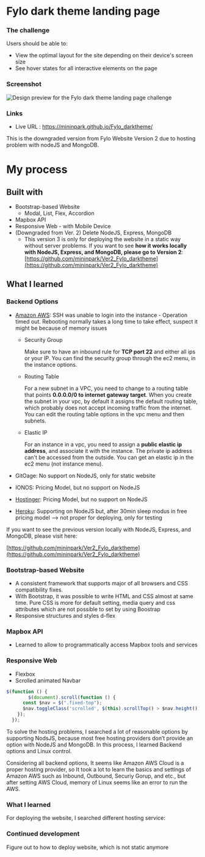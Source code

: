 # Fylo dark theme landing page

### The challenge

Users should be able to:

- View the optimal layout for the site depending on their device's screen size
- See hover states for all interactive elements on the page

### Screenshot

![Design preview for the Fylo dark theme landing page challenge](./design/desktop-preview.jpg)

### Links

- Live URL : https://mininpark.github.io/Fylo_darktheme/

This is the downgraded version from Fylo Website Version 2 due to hosting problem with nodeJS and MongoDB. 

# My process

## Built with

- Bootstrap-based Website
    - Modal, List, Flex, Accordion
- Mapbox API
- Responsive Web - with Mobile Device
- (Downgraded from Ver. 2) Delete NodeJS, Express, MongoDB
    - This version 3 is only for deploying the website in a static way without server problems. If you want to see **how it works locally with NodeJS, Express, and MongoDB, please go to Version 2**: [https://github.com/mininpark/Ver2_Fylo_darktheme](https://github.com/mininpark/Ver2_Fylo_darktheme)

## ****What I learned****

### Backend Options

- [Amazon AWS](https://signin.aws.amazon.com/signin?redirect_uri=https%3A%2F%2Fus-east-1.console.aws.amazon.com%2Fec2%2Fv2%2Fhome%3Fregion%3Dus-east-1%26state%3DhashArgs%2523Instances%253A%26isauthcode%3Dtrue&client_id=arn%3Aaws%3Aiam%3A%3A015428540659%3Auser%2Fec2&forceMobileApp=0&code_challenge=ACZehpWCdS6eqnczF85TSXlAJuBdPDC-S6yNzEDYJiw&code_challenge_method=SHA-256): SSH was unable to login into the instance - Operation timed out. Rebooting normally takes a long time to take effect,  suspect it might be because of memory issues
    - Security Group
        
        Make sure to have an inbound rule for **TCP port 22** and either all ips or your IP. You can find the security group through the ec2 menu, in the instance options.
        
    - Routing Table
        
        For a new subnet in a VPC, you need to change to a routing table that points **0.0.0.0/0 to internet gateway target**. When you create the subnet in your vpc, by default it assigns the default routing table, which probably does not accept incoming traffic from the internet. You can edit the routing table options in the vpc menu and then subnets.
        
    - Elastic IP
        
        For an instance in a vpc, you need to assign a **public elastic ip address**, and associate it with the instance. The private ip address can't be accessed from the outside. You can get an elastic ip in the ec2 menu (not instance menu).
        
- GitOage: No support on NodeJS, only for static website
- IONOS: Pricing Model, but no support on NodeJS
- [Hostinger](https://hpanel.hostinger.com/): Pricing Model, but no support on NodeJS
- [Heroku](https://dashboard.heroku.com/): Supporting on NodeJS but, after 30min sleep modus in free pricing model —> not proper for deploying, only for testing

If you want to see the previous version locally with NodeJS, Express, and MongoDB, please visit here:

[https://github.com/mininpark/Ver2_Fylo_darktheme](https://github.com/mininpark/Ver2_Fylo_darktheme)

### Bootstrap-based Website

- A consistent framework that supports major of all browsers and CSS compatibility fixes.
- With Bootstrap, it was possible to write HTML and CSS almost at same time. Pure CSS is more for default setting, media query and css attributes which are not possible to set by using Boostrap
- Responsive structures and styles d-flex

### Mapbox API

- Learned to allow to programmatically access Mapbox tools and services

### Responsive Web

- Flexbox
- Scrolled animated Navbar

```jsx
$(function () {
	    $(document).scroll(function () {
      const $nav = $(".fixed-top");
      $nav.toggleClass('scrolled', $(this).scrollTop() > $nav.height());
    });
  });
```

To solve the hosting problems, I searched a lot of reasonable options by supporting NodsJS, because most free hosting providers don’t provide an option with NodeJS and MongoDB. In this process, I learned Backend options and Linux control. 

Considering all backend options, It seems like Amazon AWS Cloud is a proper hosting provider, so It took a lot to learn the basics and settings of Amazon AWS such as Inbound, Outbound, Securiy Gorup, and etc., but after setting AWS Cloud, memory of Linux seems like an error to run the AWS. 

### What I learned

For deploying the website, I searched different hosting service:

### Continued development

Figure out to how to deploy website, which is not static anymore
